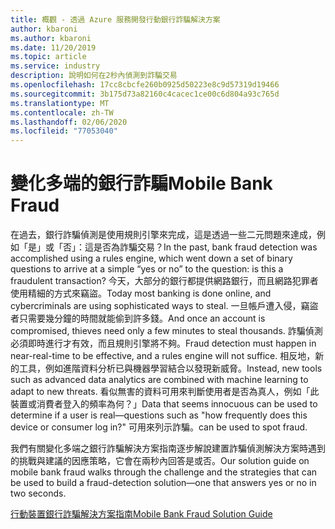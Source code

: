 ```yaml
---
title: 概觀 - 透過 Azure 服務開發行動銀行詐騙解決方案
author: kbaroni
ms.author: kbaroni
ms.date: 11/20/2019
ms.topic: article
ms.service: industry
description: 說明如何在2秒內偵測到詐騙交易
ms.openlocfilehash: 17cc8cbcfe260b0925d50223e8c9d57319d19466
ms.sourcegitcommit: 3b175d73a82160c4cacec1ce00c6d804a93c765d
ms.translationtype: MT
ms.contentlocale: zh-TW
ms.lasthandoff: 02/06/2020
ms.locfileid: "77053040"
---
```

# <a name="mobile-bank-fraud"></a><span data-ttu-id="4e4c3-103">變化多端的銀行詐騙</span><span class="sxs-lookup"><span data-stu-id="4e4c3-103">Mobile Bank Fraud</span></span>

<span data-ttu-id="4e4c3-104">在過去，銀行詐騙偵測是使用規則引擎來完成，這是透過一些二元問題來達成，例如「是」或「否」：這是否為詐騙交易？</span><span class="sxs-lookup"><span data-stu-id="4e4c3-104">In the past, bank fraud detection was accomplished using a rules engine, which went down a set of binary questions to arrive at a simple “yes or no” to the question: is this a fraudulent transaction?</span></span> <span data-ttu-id="4e4c3-105">今天，大部分的銀行都提供網路銀行，而且網路犯罪者使用精細的方式來竊盜。</span><span class="sxs-lookup"><span data-stu-id="4e4c3-105">Today most banking is done online, and cybercriminals are using sophisticated ways to steal.</span></span> <span data-ttu-id="4e4c3-106">一旦帳戶遭入侵，竊盜者只需要幾分鐘的時間就能偷到許多錢。</span><span class="sxs-lookup"><span data-stu-id="4e4c3-106">And once an account is compromised, thieves need only a few minutes to steal thousands.</span></span> <span data-ttu-id="4e4c3-107">詐騙偵測必須即時進行才有效，而且規則引擎將不夠。</span><span class="sxs-lookup"><span data-stu-id="4e4c3-107">Fraud detection must happen in near-real-time to be effective, and a rules engine will not suffice.</span></span> <span data-ttu-id="4e4c3-108">相反地，新的工具，例如進階資料分析已與機器學習結合以發現新威脅。</span><span class="sxs-lookup"><span data-stu-id="4e4c3-108">Instead, new tools such as advanced data analytics are combined with machine learning to adapt to new threats.</span></span> <span data-ttu-id="4e4c3-109">看似無害的資料可用來判斷使用者是否為真人，例如「此裝置或消費者登入的頻率為何？」</span><span class="sxs-lookup"><span data-stu-id="4e4c3-109">Data that seems innocuous can be used to determine if a user is real—questions such as "how frequently does this device or consumer log in?"</span></span> <span data-ttu-id="4e4c3-110">可用來列示詐騙。</span><span class="sxs-lookup"><span data-stu-id="4e4c3-110">can be used to spot fraud.</span></span>

<span data-ttu-id="4e4c3-111">我們有關變化多端之銀行詐騙解決方案指南逐步解說建置詐騙偵測解決方案時遇到的挑戰與建議的因應策略，它會在兩秒內回答是或否。</span><span class="sxs-lookup"><span data-stu-id="4e4c3-111">Our solution guide on mobile bank fraud walks through the challenge and the strategies that can be used to build a fraud-detection solution—one that answers yes or no in two seconds.</span></span>

[<span data-ttu-id="4e4c3-112">行動裝置銀行詐騙解決方案指南</span><span class="sxs-lookup"><span data-stu-id="4e4c3-112">Mobile Bank Fraud Solution Guide</span></span>](https://download.microsoft.com/download/0/1/5/0150425C-14C7-41F4-97EA-3DE57B678C51/IndSG_FraudDetection.pdf)
